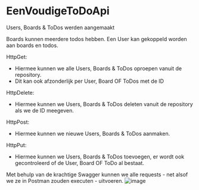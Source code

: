 # EenVoudigeToDoApi

Users, Boards & ToDos werden aangemaakt

Boards kunnen meerdere todos hebben.
Een User kan gekoppeld worden aan boards en todos.

HttpGet:
- Hiermee kunnen we alle Users, Boards & ToDos oproepen vanuit de repository.
- Dit kan ook afzonderlijk per User, Board OF ToDos met de ID

HttpDelete:
- Hiermee kunnen we Users, Boards & ToDos deleten vanuit de repository als we de ID meegeven.

HttpPost:
- Hiermee kunnen we nieuwe Users, Boards & ToDos aanmaken.

HttpPut:
- Hiermee kunnen we Users, Boards & ToDos toevoegen, er wordt ook gecontroleerd of de User, Board OF ToDo al bestaat.

Met behulp van de krachtige Swagger kunnen we alle requests - net alsof we ze in Postman zouden executen - uitvoeren.
![image](https://user-images.githubusercontent.com/47563889/174710573-ae7cde67-d269-45fb-987a-a0cde7607fbb.png)
